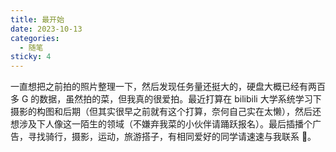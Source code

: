 ```yaml
---
title: 最开始
date: 2023-10-13
categories:
  - 随笔
sticky: 4
---
```


一直想把之前拍的照片整理一下，然后发现任务量还挺大的，硬盘大概已经有两百多 G 的数据，虽然拍的菜，但我真的很爱拍。最近打算在 bilibili 大学系统学习下摄影的构图和后期（但其实很早之前就有这个打算，奈何自己实在太懒），然后还想涉及下人像这一陌生的领域（不嫌弃我菜的小伙伴请踊跃报名）。最后插播个广告，寻找骑行，摄影，运动，旅游搭子，有相同爱好的同学请速速与我联系 🍻。
